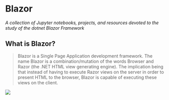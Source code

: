 # Blazor 
*A collection of Jupyter notebooks, projects, and resources devoted to the study of the dotnet Blazor Framework*
<br/>
## What is Blazor?
<blockquote>
Blazor is a Single Page Application development framework. The name Blazor is a combination/mutation of the words Browser and Razor (the .NET HTML view generating engine). The implication being that instead of having to execute Razor views on the server in order to present HTML to the browser, Blazor is capable of executing these views on the client.
</blockquote>

<img src="../images/blazor-pros-cons.png">
